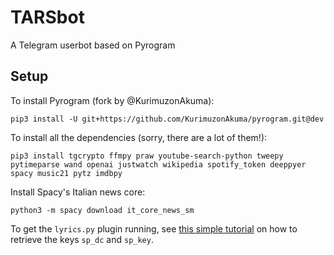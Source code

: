 # TARSbot
A Telegram userbot based on Pyrogram

## Setup
To install Pyrogram (fork by @KurimuzonAkuma):
```
pip3 install -U git+https://github.com/KurimuzonAkuma/pyrogram.git@dev
```

To install all the dependencies (sorry, there are a lot of them!):
```
pip3 install tgcrypto ffmpy praw youtube-search-python tweepy pytimeparse wand openai justwatch wikipedia spotify_token deeppyer spacy music21 pytz imdbpy
```

Install Spacy's Italian news core:
```
python3 -m spacy download it_core_news_sm
```

To get the `lyrics.py` plugin running, see [this simple tutorial](https://github.com/enriquegh/spotify-webplayer-token#usage) on how to retrieve the keys `sp_dc` and `sp_key`.
